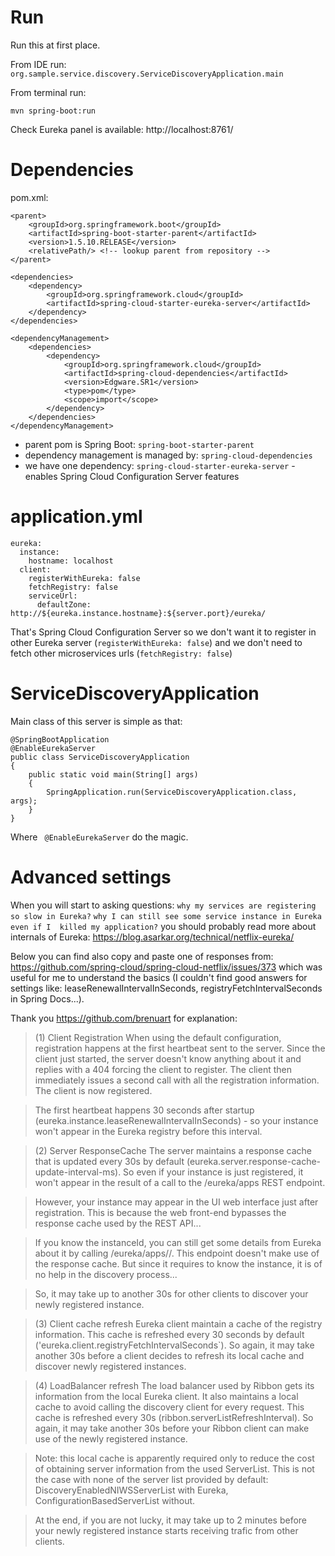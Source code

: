 # Run

Run this at first place.

From IDE run: `org.sample.service.discovery.ServiceDiscoveryApplication.main`

From terminal run:

`mvn spring-boot:run`

Check Eureka panel is available: http://localhost:8761/

# Dependencies

pom.xml:

    <parent>
    	<groupId>org.springframework.boot</groupId>
    	<artifactId>spring-boot-starter-parent</artifactId>
    	<version>1.5.10.RELEASE</version>
    	<relativePath/> <!-- lookup parent from repository -->
    </parent>
    
    <dependencies>
    	<dependency>
    		<groupId>org.springframework.cloud</groupId>
    		<artifactId>spring-cloud-starter-eureka-server</artifactId>
    	</dependency>
    </dependencies>
    
    <dependencyManagement>
    	<dependencies>
    		<dependency>
    			<groupId>org.springframework.cloud</groupId>
    			<artifactId>spring-cloud-dependencies</artifactId>
    			<version>Edgware.SR1</version>
    			<type>pom</type>
    			<scope>import</scope>
    		</dependency>
    	</dependencies>
    </dependencyManagement>
 	
 * parent pom is Spring Boot: `spring-boot-starter-parent`
 * dependency management is managed by: `spring-cloud-dependencies`
 * we have one dependency: `spring-cloud-starter-eureka-server` - enables Spring Cloud Configuration Server features
  
# application.yml

    eureka:
      instance:
        hostname: localhost
      client:
        registerWithEureka: false
        fetchRegistry: false
        serviceUrl:
          defaultZone: http://${eureka.instance.hostname}:${server.port}/eureka/
        
That's Spring Cloud Configuration Server so we don't want it to register in other Eureka server (`registerWithEureka: false`) and we don't need to fetch other
 microservices urls (`fetchRegistry: false`)
 
# ServiceDiscoveryApplication

Main class of this server is simple as that:

    @SpringBootApplication
    @EnableEurekaServer
    public class ServiceDiscoveryApplication
    {
    	public static void main(String[] args)
    	{
    		SpringApplication.run(ServiceDiscoveryApplication.class, args);
    	}
    }
    
Where ` @EnableEurekaServer` do the magic.

# Advanced settings

When you will start to asking questions: `why my services are registering so slow in Eureka?` `why I can still see some service instance in Eureka even if I 
killed my application?` you should probably read more about internals of Eureka: https://blog.asarkar.org/technical/netflix-eureka/

Below you can find also copy and paste one of responses from: https://github.com/spring-cloud/spring-cloud-netflix/issues/373 which was useful for me to 
understand the basics (I couldn't find good answers for settings like: leaseRenewalIntervalInSeconds, registryFetchIntervalSeconds in Spring Docs...).

Thank you https://github.com/brenuart for explanation:

> (1) Client Registration
When using the default configuration, registration happens at the first heartbeat sent to the server. Since the client just started, the server doesn't know anything about it and replies with a 404 forcing the client to register. The client then immediately issues a second call with all the registration information. The client is now registered.

> The first heartbeat happens 30 seconds after startup (eureka.instance.leaseRenewalIntervalInSeconds) - so your instance won't appear in the Eureka registry before this interval.

> (2) Server ResponseCache
The server maintains a response cache that is updated every 30s by default (eureka.server.response-cache-update-interval-ms). So even if your instance is just registered, it won't appear in the result of a call to the /eureka/apps REST endpoint.

> However, your instance may appear in the UI web interface just after registration. This is because the web front-end bypasses the response cache used by the REST API...

> If you know the instanceId, you can still get some details from Eureka about it by calling /eureka/apps/<appName>/<instanceId>. This endpoint doesn't make use of the response cache. But since it requires to know the instance, it is of no help in the discovery process...

> So, it may take up to another 30s for other clients to discover your newly registered instance.

> (3) Client cache refresh
Eureka client maintain a cache of the registry information. This cache is refreshed every 30 seconds by default ('eureka.client.registryFetchIntervalSeconds`). So again, it may take another 30s before a client decides to refresh its local cache and discover newly registered instances.

> (4) LoadBalancer refresh
The load balancer used by Ribbon gets its information from the local Eureka client. It also maintains a local cache to avoid calling the discovery client for every request. This cache is refreshed every 30s (ribbon.serverListRefreshInterval). So again, it may take another 30s before your Ribbon client can make use of the newly registered instance.

> Note: this local cache is apparently required only to reduce the cost of obtaining server information from the used ServerList. This is not the case with none of the server list provided by default: DiscoveryEnabledNIWSServerList with Eureka, ConfigurationBasedServerList without.

> At the end, if you are not lucky, it may take up to 2 minutes before your newly registered instance starts receiving trafic from other clients.